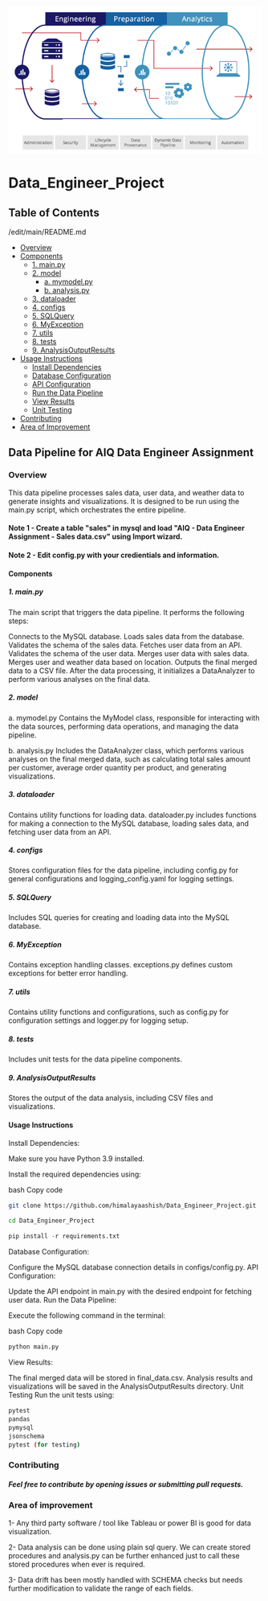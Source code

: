 ![alt text](https://github.com/himalayaashish/Data_Engineer_Project/blob/main/1212.png?raw=true)

# Data_Engineer_Project

## Table of Contents
/edit/main/README.md
- [Overview](#overview)
- [Components](#components)
  - [1. main.py](#1-mainpy)
  - [2. model](#2-model)
    - [a. mymodel.py](#a-mymodelpy)
    - [b. analysis.py](#b-analysispy)
  - [3. dataloader](#3-dataloader)
  - [4. configs](#4-configs)
  - [5. SQLQuery](#5-sqlquery)
  - [6. MyException](#6-myexception)
  - [7. utils](#7-utils)
  - [8. tests](#8-tests)
  - [9. AnalysisOutputResults](#9-analysisoutputresults)
- [Usage Instructions](#usage-instructions)
  - [Install Dependencies](#install-dependencies)
  - [Database Configuration](#database-configuration)
  - [API Configuration](#api-configuration)
  - [Run the Data Pipeline](#run-the-data-pipeline)
  - [View Results](#view-results)
  - [Unit Testing](#unit-testing)
- [Contributing](#contributing)
- [Area of Improvement](#area-of-improvement)

## Data Pipeline for AIQ Data Engineer Assignment
### Overview
This data pipeline processes sales data, user data, and weather data to generate insights and visualizations. It is designed to be run using the main.py script, which orchestrates the entire pipeline.

#### Note 1 - Create a table "sales" in mysql and load "AIQ - Data Engineer Assignment - Sales data.csv" using Import wizard.
#### Note 2 - Edit config.py with your credientials and information.

#### Components
##### 1. main.py
The main script that triggers the data pipeline. It performs the following steps:

Connects to the MySQL database.
Loads sales data from the database.
Validates the schema of the sales data.
Fetches user data from an API.
Validates the schema of the user data.
Merges user data with sales data.
Merges user and weather data based on location.
Outputs the final merged data to a CSV file.
After the data processing, it initializes a DataAnalyzer to perform various analyses on the final data.

##### 2. model
a. mymodel.py
Contains the MyModel class, responsible for interacting with the data sources, performing data operations, and managing the data pipeline.

b. analysis.py
Includes the DataAnalyzer class, which performs various analyses on the final merged data, such as calculating total sales amount per customer, average order quantity per product, and generating visualizations.

##### 3. dataloader
Contains utility functions for loading data. dataloader.py includes functions for making a connection to the MySQL database, loading sales data, and fetching user data from an API.

##### 4. configs
Stores configuration files for the data pipeline, including config.py for general configurations and logging_config.yaml for logging settings.

##### 5. SQLQuery
Includes SQL queries for creating and loading data into the MySQL database.

##### 6. MyException
Contains exception handling classes. exceptions.py defines custom exceptions for better error handling.

##### 7. utils
Contains utility functions and configurations, such as config.py for configuration settings and logger.py for logging setup.

##### 8. tests
Includes unit tests for the data pipeline components.

##### 9. AnalysisOutputResults
Stores the output of the data analysis, including CSV files and visualizations.

#### Usage Instructions
Install Dependencies:

Make sure you have Python 3.9 installed.

Install the required dependencies using:

bash
Copy code
``` bash
git clone https://github.com/himalayaashish/Data_Engineer_Project.git
```
```bash
cd Data_Engineer_Project
```
```python
pip install -r requirements.txt
```
Database Configuration:

Configure the MySQL database connection details in configs/config.py.
API Configuration:

Update the API endpoint in main.py with the desired endpoint for fetching user data.
Run the Data Pipeline:

Execute the following command in the terminal:

bash
Copy code
```python
python main.py
```
View Results:

The final merged data will be stored in final_data.csv.
Analysis results and visualizations will be saved in the AnalysisOutputResults directory.
Unit Testing
Run the unit tests using:

```bash
pytest
pandas
pymysql
jsonschema
pytest (for testing)
```
### Contributing
##### Feel free to contribute by opening issues or submitting pull requests.

### Area of improvement

1- Any third party software / tool like Tableau or power BI is good for data visualization. 

2- Data analysis can be done using plain sql query. We can create stored procedures and analysis.py can be further enhanced just to call these stored procedures when ever is required. 

3- Data drift has been mostly handled with SCHEMA checks but needs further modification to validate the range of each fields.
